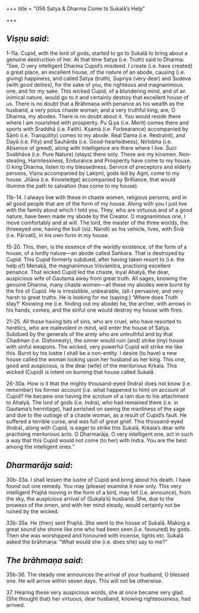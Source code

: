 +++
title = "056  Satya & Dharma Come to Sukalā’s Help"

+++
 

## *Viṣṇu said*:

1-11a. Cupid, with the lord of gods, started to go to Sukalā to bring about a genuine destruction of her. At that time Satya (i.e. Truth) said to Dharma: “See, O very intelligent Dharma Cupid’s misdeed. I create (i.e. have created) a great place, an excellent house, of the nature of an abode, causing (i.e. giving) happiness, and called Satya (truth), Supriya (very dear) and Sudeva (with good deities), for the sake of you, the righteous and magnanimous one, and for my sake. This wicked Cupid, of a blundering mind, and of an inimical nature, would go to it and certainly destroy that excellent house of us. There is no doubt that a Brāhmaṇa with penance as his wealth as the husband, a very poius chaste woman, and a very truthful king, are, O Dharma, my abodes. There is no doubt about it. You would reside there where I am nourished with prosperity. Pu Q.ya (i.e. Merit) comes there and sports with Śraddhā (i.e. Faith). Kṣamā (i.e. Forbearance) accompanied by Śānti (i.e. Tranquility) comes to my abode. Real Dama (i.e. Restraint), and Dayā (i.e. Pity) and Sauhārda (i.e. Good-heartedness), Nirlobha (i.e. Absence of greed), along with Intelligence are there where I live. Śuci Svabhāva (i.e. Pure Nature) (stays) there only. These are my kinsmen. Non-stealing, Harmlessness, Endurance and Prosperity have come to my house. O king Dharma, listen to my blessedness. Service of preceptors and elderly persons, Viṣṇu accompanied by Lakṣmī, gods led by Agni, come to my house. Jñāna (i.e. Knowledge) accompanied by Brilliance, that would illumine the path to salvation (has come to my house).

11b-14. I always live with these in chaste women, religious persons, and in all good people that are of the form of my house. Along with you I just live with the family about which I told you. They, who are virtuous and of a good nature, have been made my abode by the Creator. O magnanimous one, I move comfortably and at will. The lord, the master of the three worlds, the threeeyed one, having the bull (viz. Nandi) as his vehicle, lives, with Śivā (i.e. Pārvatī), in his own form in my house.

15-20. This, then, is the essence of the worldly existence, of the form of a house, of a lordly nature—an abode called Śaṅkara. That is destroyed by Cupid. This Cupid formerly subdued, after having taken resort to (i.e. the help of) Menakā, the magnanimous Viśvāmitra, practising excellent penance. That wicked Cupid led the chaste, loyal Ahalyā, the dear, auspicious wife of Gautama away from great truth. All sages, knowing the genuine Dharma, many chaste women—all these my abodes were burnt by the fire of Cupid. He is irresistible, unbearable, (all-) pervasive, and very harsh to great truths. He is looking for me (saying:) ‘Where does Truth stay?’ Knowing me (i.e. finding out my abode) he, the archer, with arrows in his hands, comes; and the sinful one would destroy my house with fires.

21-25. All those having bits of sins, who are cruel, who have resorted to heretics, who are malevolent in mind, will enter the house of Satya. Subdued by the generals of the army who are untruthful and by that Chadman (i.e. Dishonesty), the sinner would ruin (and) strike (my) house with sinful weapons. The wicked, very powerful Cupid will strike me like this. Burnt by his lustre I shall be a non-entity. I desire (to have) a new house called the woman looking upon her husband as her king. This one, good and auspicious, is the dear (wife) of the meritorious Kṛkala. This wicked (Cupid) is intent on burning that house called Sukalā.

26-30a. How is it that the mighty thousand-eyed (Indra) does not know (i.e. remember) his former account (i.e. what happened to him) on account of Cupid? He became one having the scrotum of a ram due to his attachment to Ahalyā. The lord of gods (i.e. Indra), who had remained there (i.e. in Gautama’s hermitage), had perished on seeing the manliness of the sage and due to the outrage of a chaste woman, as a result of Cupid’s fault. He suffered a terrible curse, and was full of great grief. This thousand-eyed (Indra), along with Cupid, is eager to strike this Sukalā, Kṛkala’s dear wife practising meritorious acts. O Dharmarāja, O very intelligent one, act in such a way that this Cupid would not come (to her) with Indra. You are the best among the intelligent ones.”

## *Dharmarāja said*:

30b-33a. I shall lessen the lustre of Cupid and bring about his death. I have found out one remedy. You may (please) examine it now only. This very intelligent Prajñā moving in the form of a bird, may tell (i.e. announce), from the sky, the auspicious arrival of (Sukala’s) husband. She, due to the prowess of the omen, and with her mind steady, would certainly not be ruined by the wicked.

33b-35a. He (then) sent Prajñā. She went to the house of Sukalā. Making a great sound she shone like one who had been seen (i.e. favoured) by gods. Then she was worshipped and honoured with incense, lights etc. Sukalā asked the brāhmaṇa: “What would she (i.e. does she) say to me?”

## *The brāhmaṇa said*:

35b-36. The steady one announces the arrival of your husband, O blessed one. He will arrive within seven days. This will not be otherwise.

37\. Hearing these very auspicious words, she at once became very glad. (She thought that) her virtuous, dear husband, knowing righteousness, had arrived.


